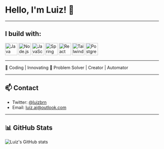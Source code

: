 # Hello, I'm Luiz! 👋

---

## I build with:

<div>
  <img alt="Java" width="40" height="40" src="https://cdn-icons-png.freepik.com/512/152/152760.png" />
  <img alt="Node.js" width="40" height="40" src="https://simpleicons.org/icons/nodedotjs.svg" />
  <img alt="JavaScript" width="40" height="40" src="https://simpleicons.org/icons/javascript.svg" />
  <img alt="Spring Boot" width="40" height="40" src="https://simpleicons.org/icons/springboot.svg" />
  <img alt="React" width="40" height="40" src="https://simpleicons.org/icons/react.svg" />
  <img alt="TailwindCSS" width="40" height="40" src="https://simpleicons.org/icons/tailwindcss.svg" />
  <img alt="PostgreSQL" width="40" height="40" src="https://simpleicons.org/icons/postgresql.svg" />
</div>

---

🚀 Coding | Innovating
🧩 Problem Solver | Creator | Automator

---

## 📫 Contact

- Twitter: [@luizbrn](https://x.com/luizbrn)  
- Email: luiz.ai@outlook.com

---

## 📊 GitHub Stats

![Luiz's GitHub stats](https://github-readme-stats.vercel.app/api?username=LuizzJS&show_icons=true&theme=radical)
